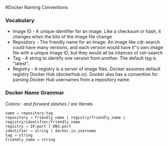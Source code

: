 #Docker Naming Conventions


### Vocabulary

* Image ID - A unique identifier for an image. Like a checksum or hash, it changes when the bits of
the image file change
* Repository - The friendly name for an image. An image like cdr-search could have many versions,
and each version would have it"s own image file with a unique Image ID, but they would all be
intances of cdr-search
* Tag - A string to identify one version from another. The default tag is "latest".
* Registry - A registry is a server of image files. Docker assumes default registry Docker Hub
(dockerhub.io). Docker also has a convention for parsing Docker Hub usernames from
a repository name.

### Docker Name Grammar
*Colons : and forward slashes / are literals*

```
name → repository:tag
repository → friendly_name | registry/friendly_name | registry/identifier/friendly_name
registry → IP:port | DNS:port
identifier → string | docker.io_username
tag → string
friendly_name → string
```
